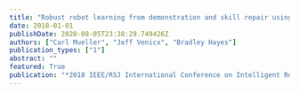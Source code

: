 ```yaml
---
title: "Robust robot learning from demonstration and skill repair using conceptual constraints"
date: 2018-01-01
publishDate: 2020-08-05T23:38:29.749426Z
authors: ["Carl Mueller", "Jeff Venicx", "Bradley Hayes"]
publication_types: ["1"]
abstract: ""
featured: True
publication: "*2018 IEEE/RSJ International Conference on Intelligent Robots and Systems (IROS)*"
---
```


